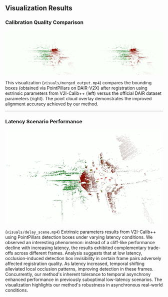 <!-- ## Visualization Results -->

<!-- <div style="display: flex; flex-wrap: wrap; gap: 20px; margin-top: 20px;">
  <div style="flex: 1; min-width: 300px;">
    <h3>Calibration Quality Comparison</h3>
    <video controls width="100%" poster="thumbnail_merged.jpg">
      <source src="merged_output.mp4" type="video/mp4">
      Your browser does not support the video tag.
    </video>
    <p style="margin-top: 10px; font-size: 0.95rem;">
      This visualization `visuals/merged_output.mp4` compares the bounding boxes (obtained via PointPillars on DAIR-V2X) 
      after registration using extrinsic parameters from V2I-Calib++ (left) versus the 
      official DAIR dataset parameters (right). The point cloud overlay demonstrates the 
      improved alignment accuracy achieved by our method.
    </p>
  </div>
</div>
<div style="display: flex; flex-wrap: wrap; gap: 20px; margin-top: 20px;">
  <div style="flex: 1; min-width: 300px;">
    <h3>Latency Scenario Performance</h3>
    <video controls width="100%" poster="thumbnail_delay.jpg">
      <source src="delay_scene.mp4" type="video/mp4">
      Your browser does not support the video tag.
    </video>
    <p style="margin-top: 10px; font-size: 0.95rem;">
      (`visuals/delay_scene.mp4`) Extrinsic parameters results from V2I-Calib++ using PointPillars detection boxes under varying latency conditions. We observed an interesting phenomenon: instead of a cliff-like performance decline with increasing latency, the results exhibited complementary trade-offs across different frames. Analysis suggests that at low latency, occlusion-induced detection box invisibility in certain frame pairs adversely affected registration quality. As latency increased, temporal shifting alleviated local occlusion patterns, improving detection in these frames. Concurrently, our method's inherent tolerance to temporal asynchrony enhanced performance in previously suboptimal low-latency scenarios. The visualization highlights our method's robustness in asynchronous real-world conditions.
  </div>
</div> -->


## Visualization Results

### Calibration Quality Comparison

[![Calibration Quality Comparison Video](thumbnail_merged.png)](https://github.com/MassimoQu/v2i-calib/blob/main/visuals/merged_output.mp4)

This visualization (`visuals/merged_output.mp4`) compares the bounding boxes (obtained via PointPillars on DAIR-V2X) after registration using extrinsic parameters from V2I-Calib++ (left) versus the official DAIR dataset parameters (right). The point cloud overlay demonstrates the improved alignment accuracy achieved by our method.

---

### Latency Scenario Performance

[![Latency Scenario Performance Video](thumbnail_delay.png)](https://github.com/MassimoQu/v2i-calib/blob/main/visuals/delay_scene.mp4)

(`visuals/delay_scene.mp4`) Extrinsic parameters results from V2I-Calib++ using PointPillars detection boxes under varying latency conditions. We observed an interesting phenomenon: instead of a cliff-like performance decline with increasing latency, the results exhibited complementary trade-offs across different frames. Analysis suggests that at low latency, occlusion-induced detection box invisibility in certain frame pairs adversely affected registration quality. As latency increased, temporal shifting alleviated local occlusion patterns, improving detection in these frames. Concurrently, our method's inherent tolerance to temporal asynchrony enhanced performance in previously suboptimal low-latency scenarios. The visualization highlights our method's robustness in asynchronous real-world conditions.